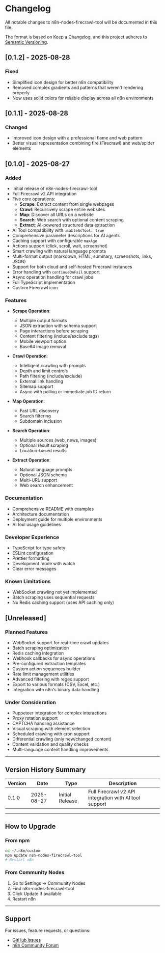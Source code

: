 # Changelog

All notable changes to n8n-nodes-firecrawl-tool will be documented in this file.

The format is based on [Keep a Changelog](https://keepachangelog.com/en/1.0.0/),
and this project adheres to [Semantic Versioning](https://semver.org/spec/v2.0.0.html).

## [0.1.2] - 2025-08-28

### Fixed
- Simplified icon design for better n8n compatibility
- Removed complex gradients and patterns that weren't rendering properly
- Now uses solid colors for reliable display across all n8n environments

## [0.1.1] - 2025-08-28

### Changed
- Improved icon design with a professional flame and web pattern
- Better visual representation combining fire (Firecrawl) and web/spider elements

## [0.1.0] - 2025-08-27

### Added
- Initial release of n8n-nodes-firecrawl-tool
- Full Firecrawl v2 API integration
- Five core operations:
  - **Scrape**: Extract content from single webpages
  - **Crawl**: Recursively scrape entire websites
  - **Map**: Discover all URLs on a website
  - **Search**: Web search with optional content scraping
  - **Extract**: AI-powered structured data extraction
- AI Tool compatibility with `usableAsTool: true`
- Comprehensive parameter descriptions for AI agents
- Caching support with configurable `maxAge`
- Actions support (click, scroll, wait, screenshot)
- Smart crawling with natural language prompts
- Multi-format output (markdown, HTML, summary, screenshots, links, JSON)
- Support for both cloud and self-hosted Firecrawl instances
- Error handling with `continueOnFail` support
- Async operation handling for crawl jobs
- Full TypeScript implementation
- Custom Firecrawl icon

### Features
- **Scrape Operation**:
  - Multiple output formats
  - JSON extraction with schema support
  - Page interactions before scraping
  - Content filtering (include/exclude tags)
  - Mobile viewport option
  - Base64 image removal

- **Crawl Operation**:
  - Intelligent crawling with prompts
  - Depth and limit controls
  - Path filtering (include/exclude)
  - External link handling
  - Sitemap support
  - Async with polling or immediate job ID return

- **Map Operation**:
  - Fast URL discovery
  - Search filtering
  - Subdomain inclusion

- **Search Operation**:
  - Multiple sources (web, news, images)
  - Optional result scraping
  - Location-based results

- **Extract Operation**:
  - Natural language prompts
  - Optional JSON schema
  - Multi-URL support
  - Web search enhancement

### Documentation
- Comprehensive README with examples
- Architecture documentation
- Deployment guide for multiple environments
- AI tool usage guidelines

### Developer Experience
- TypeScript for type safety
- ESLint configuration
- Prettier formatting
- Development mode with watch
- Clear error messages

### Known Limitations
- WebSocket crawling not yet implemented
- Batch scraping uses sequential requests
- No Redis caching support (uses API caching only)

## [Unreleased]

### Planned Features
- WebSocket support for real-time crawl updates
- Batch scraping optimization
- Redis caching integration
- Webhook callbacks for async operations
- Pre-configured extraction templates
- Custom action sequences builder
- Rate limit management utilities
- Advanced filtering with regex support
- Export to various formats (CSV, Excel, etc.)
- Integration with n8n's binary data handling

### Under Consideration
- Puppeteer integration for complex interactions
- Proxy rotation support
- CAPTCHA handling assistance
- Visual scraping with element selection
- Scheduled crawling with cron support
- Differential crawling (only new/changed content)
- Content validation and quality checks
- Multi-language content handling improvements

---

## Version History Summary

| Version | Date | Type | Description |
|---------|------|------|-------------|
| 0.1.0 | 2025-08-27 | Initial Release | Full Firecrawl v2 API integration with AI tool support |

---

## How to Upgrade

### From npm

```bash
cd ~/.n8n/custom
npm update n8n-nodes-firecrawl-tool
# Restart n8n
```

### From Community Nodes

1. Go to Settings → Community Nodes
2. Find n8n-nodes-firecrawl-tool
3. Click Update if available
4. Restart n8n

---

## Support

For issues, feature requests, or questions:
- [GitHub Issues](https://github.com/jezweb/n8n-nodes-firecrawl-tool/issues)
- [n8n Community Forum](https://community.n8n.io)